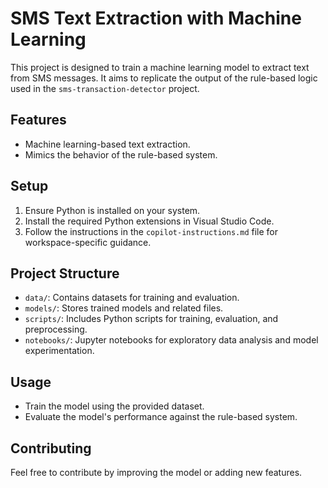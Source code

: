 # SMS Text Extraction with Machine Learning

This project is designed to train a machine learning model to extract text from SMS messages. It aims to replicate the output of the rule-based logic used in the `sms-transaction-detector` project.

## Features
- Machine learning-based text extraction.
- Mimics the behavior of the rule-based system.

## Setup
1. Ensure Python is installed on your system.
2. Install the required Python extensions in Visual Studio Code.
3. Follow the instructions in the `copilot-instructions.md` file for workspace-specific guidance.

## Project Structure

- `data/`: Contains datasets for training and evaluation.
- `models/`: Stores trained models and related files.
- `scripts/`: Includes Python scripts for training, evaluation, and preprocessing.
- `notebooks/`: Jupyter notebooks for exploratory data analysis and model experimentation.

## Usage
- Train the model using the provided dataset.
- Evaluate the model's performance against the rule-based system.

## Contributing
Feel free to contribute by improving the model or adding new features.